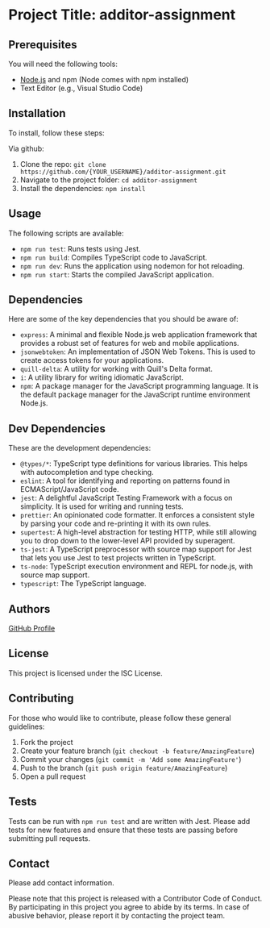 # Project Title: additor-assignment

## Prerequisites

You will need the following tools:

- [Node.js](https://nodejs.org/en/download/) and npm (Node comes with npm installed)
- Text Editor (e.g., Visual Studio Code)

## Installation

To install, follow these steps:

Via github:

1. Clone the repo: `git clone https://github.com/{YOUR_USERNAME}/additor-assignment.git`
2. Navigate to the project folder: `cd additor-assignment`
3. Install the dependencies: `npm install`

## Usage

The following scripts are available:

- `npm run test`: Runs tests using Jest.
- `npm run build`: Compiles TypeScript code to JavaScript.
- `npm run dev`: Runs the application using nodemon for hot reloading.
- `npm run start`: Starts the compiled JavaScript application.

## Dependencies

Here are some of the key dependencies that you should be aware of:

- `express`: A minimal and flexible Node.js web application framework that provides a robust set of features for web and mobile applications.
- `jsonwebtoken`: An implementation of JSON Web Tokens. This is used to create access tokens for your applications.
- `quill-delta`: A utility for working with Quill's Delta format.
- `i`: A utility library for writing idiomatic JavaScript.
- `npm`: A package manager for the JavaScript programming language. It is the default package manager for the JavaScript runtime environment Node.js.

## Dev Dependencies

These are the development dependencies:

- `@types/*`: TypeScript type definitions for various libraries. This helps with autocompletion and type checking.
- `eslint`: A tool for identifying and reporting on patterns found in ECMAScript/JavaScript code.
- `jest`: A delightful JavaScript Testing Framework with a focus on simplicity. It is used for writing and running tests.
- `prettier`: An opinionated code formatter. It enforces a consistent style by parsing your code and re-printing it with its own rules.
- `supertest`: A high-level abstraction for testing HTTP, while still allowing you to drop down to the lower-level API provided by superagent.
- `ts-jest`: A TypeScript preprocessor with source map support for Jest that lets you use Jest to test projects written in TypeScript.
- `ts-node`: TypeScript execution environment and REPL for node.js, with source map support.
- `typescript`: The TypeScript language.

## Authors

[GitHub Profile](https://github.com/dawumnam)

## License

This project is licensed under the ISC License.

## Contributing

For those who would like to contribute, please follow these general guidelines:

1. Fork the project
2. Create your feature branch (`git checkout -b feature/AmazingFeature`)
3. Commit your changes (`git commit -m 'Add some AmazingFeature'`)
4. Push to the branch (`git push origin feature/AmazingFeature`)
5. Open a pull request

## Tests

Tests can be run with `npm run test` and are written with Jest. Please add tests for new features and ensure that these tests are passing before submitting pull requests. 

## Contact

Please add contact information.

Please note that this project is released with a Contributor Code of Conduct. By participating in this project you agree to abide by its terms. In case of abusive behavior, please report it by contacting the project team.
